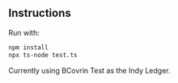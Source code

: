## Instructions

Run with:

```sh
npm install
npx ts-node test.ts
```

Currently using BCovrin Test as the Indy Ledger.

